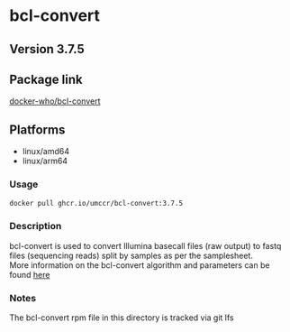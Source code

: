 # bcl-convert

## Version 3.7.5

## Package link
[docker-who/bcl-convert](https://github.com/umccr/docker-who/pkgs/container/bcl-convert)

## Platforms
* linux/amd64
* linux/arm64

### Usage

```bash
docker pull ghcr.io/umccr/bcl-convert:3.7.5
```


### Description

bcl-convert is used to convert Illumina basecall files (raw output) to fastq files (sequencing reads) split
by samples as per the samplesheet.  
More information on the bcl-convert algorithm and parameters can be found [here](https://sapac.support.illumina.com/sequencing/sequencing_software/bcl-convert.html)

### Notes

The bcl-convert rpm file in this directory is tracked via git lfs